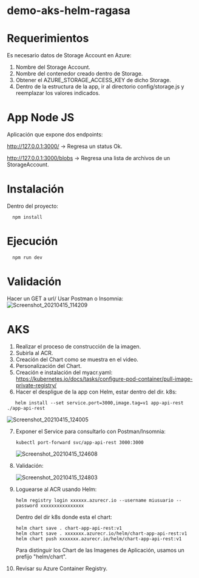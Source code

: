 # demo-aks-helm-ragasa
# Requerimientos
Es necesario datos de Storage Account en Azure:
1. Nombre del Storage Account.
2. Nombre del contenedor creado dentro de Storage.
3. Obtener el AZURE_STORAGE_ACCESS_KEY de dicho Storage.
4. Dentro de la estructura de la app, ir al directorio config/storage.js
   y reemplazar los valores indicados.

# App Node JS
Aplicación que expone dos endpoints:

http://127.0.0.1:3000/ -> Regresa un status Ok.

http://127.0.0.1:3000/blobs -> Regresa una lista de archivos de un StorageAccount.

# Instalación
Dentro del proyecto:
```
  npm install
```
# Ejecución
```
  npm run dev
```

# Validación
Hacer un GET a url/
Usar Postman o Insomnia:
![Screenshot_20210415_114209](https://user-images.githubusercontent.com/5600076/114913524-e9791e80-9de6-11eb-9670-4fac571b2a79.png)

# AKS
1. Realizar el proceso de construcción de la imagen.
2. Subirla al ACR.
3. Creación del Chart como se muestra en el video.
4. Personalización del Chart.
5. Creación e instalación del myacr.yaml:
   https://kubernetes.io/docs/tasks/configure-pod-container/pull-image-private-registry/
6. Hacer el despligue de la app con Helm, estar dentro del dir. k8s:
```
   helm install --set service.port=3000,image.tag=v1 app-api-rest ./app-api-rest
```
   ![Screenshot_20210415_124005](https://user-images.githubusercontent.com/5600076/114914319-c4d17680-9de7-11eb-83ac-00f63c4adfa1.png)

7. Exponer el Service para consultarlo con Postman/Insomnia:
   ```
   kubectl port-forward svc/app-api-rest 3000:3000
   ```
   
   ![Screenshot_20210415_124608](https://user-images.githubusercontent.com/5600076/114914992-a5871900-9de8-11eb-8edb-fec6946cd2cd.png)

8. Validación:

   ![Screenshot_20210415_124803](https://user-images.githubusercontent.com/5600076/114915262-f4cd4980-9de8-11eb-818f-c944a6e40097.png)
   
9. Loguearse al ACR usando Helm:
   ```
   helm registry login xxxxxx.azurecr.io --username miusuario --password xxxxxxxxxxxxxxxx
   ```
   Dentro del dir k8s donde esta el chart:
   ```
   helm chart save . chart-app-api-rest:v1
   helm chart save . xxxxxxx.azurecr.io/helm/chart-app-api-rest:v1
   helm chart push xxxxxxx.azurecr.io/helm/chart-app-api-rest:v1
   ```
   Para distinguir los Chart de las Imagenes de Aplicación, usamos un prefijo "helm/chart".
 
 10. Revisar su Azure Container Registry.
   
